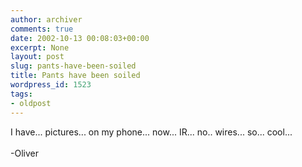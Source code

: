 ```yaml
---
author: archiver
comments: true
date: 2002-10-13 00:08:03+00:00
excerpt: None
layout: post
slug: pants-have-been-soiled
title: Pants have been soiled
wordpress_id: 1523
tags:
- oldpost
---
```


I have... pictures... on my phone... now... IR... no.. wires... so... cool...<br /><br />-Oliver